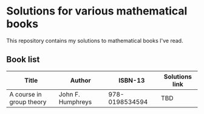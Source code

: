 # Solutions for various mathematical books

This repository contains my solutions to mathematical books I've read.

## Book list

| Title                    | Author            | ISBN-13        | Solutions link |
| ------------------------ | ----------------- | -------------- | -------------- |
| A course in group theory | John F. Humphreys | 978-0198534594 | TBD            |
